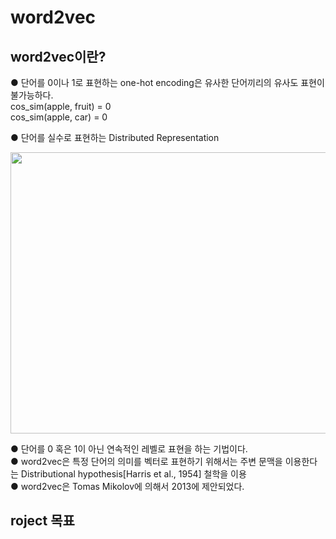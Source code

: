 # word2vec
## word2vec이란?
● 단어를 0이나 1로 표현하는 one-hot encoding은 유사한 단어끼리의 유사도 표현이 불가능하다.  
cos_sim(apple, fruit) = 0  
cos_sim(apple, car) = 0  

● 단어를 실수로 표현하는 Distributed Representation  

<img src="https://user-images.githubusercontent.com/98728682/152904099-a67b7e89-c412-483e-8176-eb626858d3d2.png" width="550" height="450">  

● 단어를 0 혹은 1이 아닌 연속적인 레벨로 표현을 하는 기법이다.  
● word2vec은 특정 단어의 의미를 벡터로 표현하기 위해서는 주변 문맥을 이용한다는 Distributional hypothesis[Harris et al., 1954] 철학을 이용  
● word2vec은 Tomas Mikolov에 의해서 2013에 제안되었다.  
## roject 목표  

